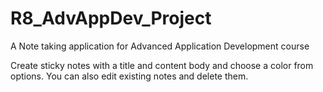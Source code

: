 # R8_AdvAppDev_Project
A Note taking application for Advanced Application Development course

Create sticky notes with a title and content body and choose a color from options.
You can also edit existing notes and delete them.
